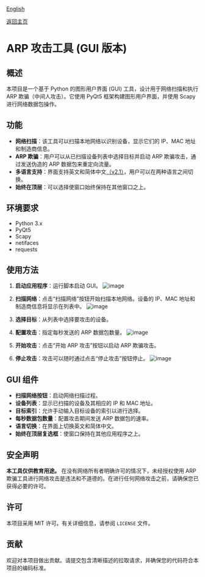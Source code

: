 [English](README.md)

[返回主页](https://github.com/ystemsrx/Arp-Attack-tool)

# ARP 攻击工具 (GUI 版本)

## 概述

本项目是一个基于 Python 的图形用户界面 (GUI) 工具，设计用于网络扫描和执行 ARP 欺骗（中间人攻击）。它使用 PyQt5 框架构建图形用户界面，并使用 Scapy 进行网络数据包操作。

## 功能

- **网络扫描**：该工具可以扫描本地网络以识别设备，显示它们的 IP、MAC 地址和制造商信息。
- **ARP 欺骗**：用户可以从已扫描设备列表中选择目标并启动 ARP 欺骗攻击，通过发送伪造的 ARP 数据包来重定向流量。
- **多语言支持**：界面支持英文和简体中文[（v2.1）](Arp_Attack_GUI_v2.1.py)，用户可以在两种语言之间切换。
- **始终在顶层**：可以选择使窗口始终保持在其他窗口之上。

## 环境要求

- Python 3.x
- PyQt5
- Scapy
- netifaces
- requests

## 使用方法

1. **启动应用程序**：运行脚本启动 GUI。
![image](https://github.com/user-attachments/assets/7e242d67-c1f9-4cfa-a02b-430a3042ffdb)

2. **扫描网络**：点击“扫描网络”按钮开始扫描本地网络。设备的 IP、MAC 地址和制造商信息将显示在列表中。
![image](https://github.com/user-attachments/assets/b589b207-9c7c-4d4e-a54c-163948624dc9)

3. **选择目标**：从列表中选择要攻击的设备。
4. **配置攻击**：指定每秒发送的 ARP 数据包数量。
![image](https://github.com/user-attachments/assets/68bad39d-af59-4414-84a1-0d45c6c39b26)

5. **开始攻击**：点击“开始 ARP 攻击”按钮以启动 ARP 欺骗攻击。
6. **停止攻击**：攻击可以随时通过点击“停止攻击”按钮停止。
![image](https://github.com/user-attachments/assets/149ae65e-6e0b-4b84-a9a4-0490e655f971)

## GUI 组件

- **扫描网络按钮**：启动网络扫描过程。
- **设备列表**：显示已扫描的设备及其相应的 IP 和 MAC 地址。
- **目标索引**：允许手动输入目标设备的索引以进行选择。
- **每秒数据包数量**：配置攻击期间发送 ARP 数据包的速率。
- **语言切换**：在界面上切换英文和简体中文。
- **始终在顶层复选框**：使窗口保持在其他应用程序之上。

## 安全声明

**本工具仅供教育用途。** 在没有网络所有者明确许可的情况下，未经授权使用 ARP 欺骗工具进行网络攻击是违法和不道德的。在进行任何网络攻击之前，请确保您已获得必要的许可。

## 许可

本项目采用 MIT 许可。有关详细信息，请参阅 `LICENSE` 文件。

## 贡献

欢迎对本项目做出贡献。请提交包含清晰描述的拉取请求，并确保您的代码符合本项目的编码标准。
